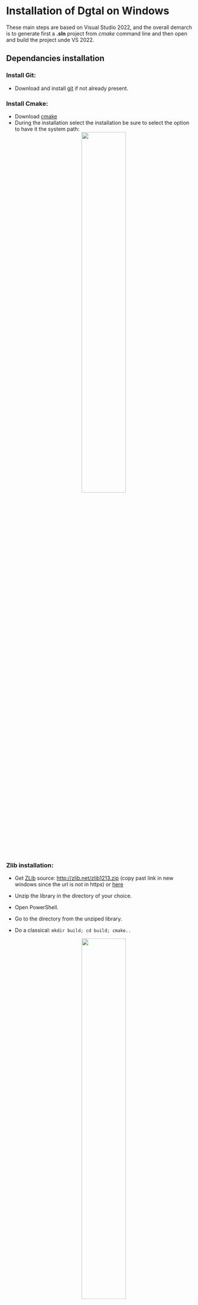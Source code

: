 # Installation of Dgtal on Windows
These main steps are based on Visual Studio 2022, and the overall demarch is to generate first a **.sln** project from *cmake* command line and then open and build the project unde VS 2022.

## Dependancies installation

### Install Git:
  - Download and install [git](https://git-scm.com/download/win) if not already present.
  
### Install Cmake:
  - Download [cmake](https://cmake.org/download)
  - During the installation select the installation be sure to select the option to have it the system path:
    <center> <img width="50%" src="https://user-images.githubusercontent.com/772865/197339178-ebaf2aaf-7a70-40ba-8789-cc157e40a72c.png"></img> </center>

### Zlib installation:
  -  Get [ZLib](http://zlib.net) source: http://zlib.net/zlib1213.zip (copy past link in new windows since the url is not in https) or [here](https://ipol-geometry.loria.fr/Sites/zlib-1.2.11.zip)
  -  Unzip the library in the directory of your choice.
  -  Open PowerShell.
  -  Go to the directory from the unziped library.
  -  Do a classical: 
    ``mkdir build; cd build; cmake..``
     <center> <img width="50%" src="https://user-images.githubusercontent.com/772865/197238765-2315e467-0c02-4a0e-941b-899e5c5b6c95.png"></img> </center>
   
  
  - The previous command should have generated the VS project **zlib.sln** that you can open.
  - Generate the solution and locate from the log the location of the dll library path: 
     <center> <img width="50%" src="https://user-images.githubusercontent.com/772865/197240541-25a4bf0a-288a-4051-95cb-5e581adf2caf.png"></img> </center>



  - Copy the file zconf.h located in zlib1213\zlib-1.2.13\build into the source directory: zlib1213\zlib-1.2.13 

### Boost installation:
  - Download boost for instance from here: https://boostorg.jfrog.io/artifactory/main/release/1.80.0/source/boost_1_80_0.zip
  - Move it on C:\Program Files\ to make easier the detection from cmake.
  - Uncompress it (be patient around 10 minutes to uncompress it).
  - Clic on 
    ``C:\Program Files\boost_1_80_0\bootstrap.bat``
  
## DGtal build

### From a powershell:
  - Clone the DGtal project:
     ``git clone https://github.com/DGtal-team/DGtal.git``
  - Go to the DGtal dir and make the classical: 
    ``cd DGtal; mkdir build; cd build;``
  - Then from the path of the previous steps:
   ``cmake .. -DZLIB_LIBRARY="C:\yourChosenPath\zlib1213\zlib-1.2.13\build\Debug\" -DZLIB_INCLUDE_DIR="C:\yourChosenPath\zlib1213\zlib-1.2.13``   
    This command will generate the VS DGtal project **DGtal.sln**
### From visual studio code:
   - Open the **DGtal.sln** VS  project generated from the previous step.
   - Generate the solution from VS code interface.
   ![Capture d’écran 2022-10-21 182709](https://user-images.githubusercontent.com/772865/197244027-9cc913d2-d492-435c-bc95-e9734e21a321.png)
   - If now errors you can now exploit the generated library 🎉

